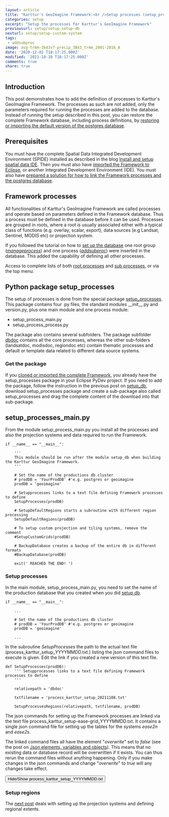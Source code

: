 ```yaml
---
layout: article
title: "Karttur's GeoImagine Framework:<br />Setup processes (setup_processes)<br />Part 1 Setup processes"
categories: setup
excerpt: "Setup the processes for Karttur's GeoImagine Framework"
previousurl: setup/setup-setup-db
nexturl: setup/setup-custom-system
tags:
 - addsubproc
image: avg-trmm-3b43v7-precip_3B43_trmm_2001-2016_A
date: '2020-12-02 T18:17:25.000Z'
modified: '2021-10-10 T18:17:25.000Z'
comments: true
share: true
---
```

<script src="https://karttur.github.io/common/assets/js/karttur/togglediv.js"></script>

## Introduction

This post demonstrates how to add the definition of processes to Karttur's GeoImagine Framework. The processes as such are not added, only the parameters required for running the processes are added to the database. Instead of running the setup described in this post, you can restore the complete Framework database, including process definitions, by [restoring or importing the default version of the postgres database](../setup-db-processes).

## Prerequisites

You must have the complete Spatial Data Integrated Development Environment (SPIDE) installed as described in the blog [Install and setup spatial data IDE](https://karttur.github.io/setup-ide/). Then you must also have [imported the Framework to <span class='app'>Eclipse</span>](../../putinplace/), or another Integrated Development Environment (IDE). You must also have [prepared a solution for how to link the Framework processes and the postgres database](../../prep/prep-dblink/).

## Framework processes

All functionalities of Karttur's GeoImagine Framework are called processes and operate based on parameters defined in the Framework database. Thus a process must be defined in the database before it can be used. Processes are grouped in roots, where a root is usually associated either with a typical class of functions (e.g. overlay, scalar, export), data sources (e.g Landsat, Sentinel, MODIS etc) or projection system.

If you followed the tutorial on how to [set up the database](../setup-setup-db/) one root group ([_manageprocess_](../../rootproc-manageprocess/)) and one process ([_addsubproc_](../../subprocess/subproc-addsubproc/)) were inserted in the database. This added the capability of defining all other processes.

Access to complete lists of both [root processes](../../rootprocesses/) and [sub processes](../../subprocesses/), or via the top menu.

## Python package setup_processes

The setup of processes is done from the special package [<span class='package'>setup_processes</span>](https://github.com/karttur/geoimagine03-setup_processes/). This package contains four <span class='file'>.py</span> files, the standard modules <span class='package'>\_\_init\_\_.py</span> and <span class='package'>version.py</span>, plus one main module and one process module:

- setup_process_main.py
- setup_process_process.py

The package also contains several subfolders. The package subfolder [<span class='file'>dbdoc</span>](https://github.com/karttur/geoimagine03-setup_processes/tree/main/dbdoc) contains all the core processes, whereas the other sub-folders (landsatdoc, modisdoc, regiondoc etc) contain thematic processes and default or template data related to different data source systems.

### Get the package

If you [cloned or imported the complete Framework](../../putinplace), you already have the <span class='package'>setup_processes</span> package in your <span class='app'>Eclipse</span> PyDev project. If you need to add the package, follow the instruction in the previous post on [setup_db](../setup-setup-db), download <span class='package'>setup_processes</span> package and create a sub-package also called <span class='package'>setup_processes</span> and drag the complete content of the download into that sub-package.

## setup_processes_main.py

From the module <span class='module'>setup\_process\_main.py</span> you install all the processes and also the projection systems and data required to run the Framework.

```
if __name__ == "__main__":

    '''
    This module should be run after the module setup_db when building the Karttur GeoImagine Framework.
    '''

    # Set the name of the productions db cluster
    # prodDB = 'YourProdDB' #'e.g. postgres or geoimagine
    prodDB = 'geoimagine'

    # Setupprocesses links to a text file defining Framework processes to define
    SetupProcesses(prodDB)

    # SetupDefaultRegions starts a subroutine with different region processing
    SetupDefaultRegions(prodDB)

    # To setup custom projection and tiling systems, remove the comment
    #SetupCustomGrids(prodDB)

    # BackupDatabase creates a backup of the entire db in different formats
    #BackupDatabase(prodDB)

    exit(' REACHED THE END! ')
```

### Setup processes

In the main module, <span class='module'>setup\_process\_main.py</span>, you need to set the name of the production database that you created when you did [setup db](../setup-setup-db).

```
if __name__ == "__main__":

    ...

    # Set the name of the productions db cluster
    # prodDB = 'YourProdDB' #'e.g. postgres or geoimagine
    prodDB = 'geoimagine'

    ...

```

In the subroutine _SetupProcesses_ the path to the actual text file (<span class='file'>process\_karttur\_setup\_YYYYMMDD.txt</span>.) listing the json command files to execute is given. Edit the link if you created a new version of this text file.

```
def SetupProcesses(prodDB):
    ''' Setupprocesses links to a text file defining Framework processes to define
    '''

    relativepath = 'dbdoc'

    txtfilename = 'process_karttur_setup_20211108.txt'

    SetupProcessesRegions(relativepath, txtfilename, prodDB)
```

The json commands for setting up the Framework processes are linked via the text file <span class='file'>process_karttur_setup-ease-grid_YYYYMMDD.txt</span>. It contains a single json command file for setting up the tables for the systems _ease2n_ and _ease2s_.

The linked command files all have the element \"_overwrite_\" set to _false_ (see the post on [Json elements, variables and objects](../concept/concept-json-structure)). This means that no existing data or database record will be overwritten if it exists. You can thus rerun the command files without anything happening. Only if you make changes in the json commands and change \"_overwrite_\" to _true_ will any changes take effect.

<button id= "toggleprocesschain" onclick="hiddencode('processchain')">Hide/Show process_karttur_setup_YYYYMMDD.txt</button>

<div id="processchain" style="display:none">

{% capture text-capture %}
{% raw %}

\# Install periodicity processing used in all scripts handling actual spatial data
[periodicity_v090.json](https://karttur.github.io/geoimagine03-docs-setup_processes/setup_processes/setup_processes-json-periodicity/)

\# Install user management processes
[manageuser_v090.json](https://karttur.github.io/geoimagine03-docs-setup_processes/setup_processes/setup_processes-json-manageuser/)

\# Install project management processes
[manage_project_v090.json](https://karttur.github.io/geoimagine03-docs-setup_processes/setup_processes/setup_processes-json-manage_project/)

\# Install region root and categories processes
[regions-root+categories_v090.json](https://karttur.github.io/geoimagine03-docs-setup_processes/setup_processes/setup_processes-json-regions-root+categories/)

\# Install sub process DefaultRegionFromLonLat
[regions-DefaultRegionFromCoords_v090.json](https://karttur.github.io/geoimagine03-docs-setup_processes/setup_processes/setup_processes-json-regions-DefaultRegionFromCoords/)

\# Install sub process TractFromVector & SiteFromVector
[regions_Tract+Site_FromVector_v090.json](https://karttur.github.io/geoimagine03-docs-setup_processes/setup_processes/setup_processes-json-regions_Tract+Site_FromVector/)

\# Install sub process DefaultRegionFromVector
[regions_DefaultRegionFromVector_v090.json](https://karttur.github.io/geoimagine03-docs-setup_processes/setup_processes/setup_processes-json-regions_DefaultRegionFromVector/)

\# Install processes for extracing tile corners
[regions_extract-tiles_v090.json](https://karttur.github.io/geoimagine03-docs-setup_processes/setup_processes/setup_processes-json-regions_extract-tiles/)

\# Install processes for linking regions to tiles
[regions_links_v090.json](https://karttur.github.io/geoimagine03-docs-setup_processes/setup_processes/setup_processes-json-regions_links/)

\# Install process for defining custom region
[regions_custom-define_v090.json](https://karttur.github.io/geoimagine03-docs-setup_processes/setup_processes/setup_processes-json-regions_custom-define/)

\# Install ancillary root + OrganizeAncillary processing
[ancillary_root+organize_v090.json](https://karttur.github.io/geoimagine03-docs-setup_processes/setup_processes/setup_processes-json-ancillary_root+organize/)

\# Install download processes for Tandem X data
[ancillary_tandemX-download_v090.json](https://karttur.github.io/geoimagine03-docs-setup_processes/setup_processes/setup_processes-json-ancillary_tandemX-download/)

\# Install processes for mosaicking ancillary tile data
[ancillary_mosaic_v090.json](https://karttur.github.io/geoimagine03-docs-setup_processes/setup_processes/setup_processes-json-ancillary_mosaic/)

\# Install processes mosaicking tiles
[mosaic_process_v090.json](https://karttur.github.io/geoimagine03-docs-setup_processes/setup_processes/setup_processes-json-mosaic_process/)

\# Install processes for reproject between projection systems
[reproject_systemregion_process_v090.json](https://karttur.github.io/geoimagine03-docs-setup_processes/setup_processes/setup_processes-json-reproject_systemregion_process/)

\# Install processes for DEM data using GDAL
[DEMGDALproc_v090.json](https://karttur.github.io/geoimagine03-docs-setup_processes/setup_processes/setup_processes-json-DEMGDALproc/)

\# Install processes for DEM data using numpy
[DEMnumpyProc_v090.json](https://karttur.github.io/geoimagine03-docs-setup_processes/setup_processes/setup_processes-json-DEMnumpyProc/)

\# Install processes for DEM data using GRASS GIS
[DEMgrassProc_v090.json](https://karttur.github.io/geoimagine03-docs-setup_processes/setup_processes/setup_processes-json-DEMgrassProc/)

\# Install processes for retrieving hydrological basins from DEM
[BasinProcess_v090.json](https://karttur.github.io/geoimagine03-docs-setup_processes/setup_processes/setup_processes-json-BasinProcess/)

\# Install process for extracting raster stats under vector data
[Extract_v090.json](https://karttur.github.io/geoimagine03-docs-setup_processes/setup_processes/setup_processes-json-Extract/)

\# Install time series processing root and resample
[timeseriesprocesses_root-resample_v090.json](https://karttur.github.io/geoimagine03-docs-setup_processes/setup_processes/setup_processes-json-timeseriesprocesses_root-resample/)

\# Install process for index time series cross trend analysis
[timeseriesprocesses_indexcrosstrend_v090.json](https://karttur.github.io/geoimagine03-docs-setup_processes/setup_processes/setup_processes-json-timeseriesprocesses_indexcrosstrend/)

\# Install process for image time series cross trend analysis
[timeseriesprocesses_imagecrosstrend_v090.json](https://karttur.github.io/geoimagine03-docs-setup_processes/setup_processes/setup_processes-json-timeseriesprocesses_imagecrosstrend/)

\# Install processes for filling gaps in time series data
[timeseriesprocesses_image-mend_v090.json](https://karttur.github.io/geoimagine03-docs-setup_processes/setup_processes/setup_processes-json-timeseriesprocesses_image-mend/)

\# Install processes for extracting seasonal signals from time series data
[timeseriesprocesses_extractseason_v090.json](https://karttur.github.io/geoimagine03-docs-setup_processes/setup_processes/setup_processes-json-timeseriesprocesses_extractseason/)

\# Installs processes for extracting min and max from time series data
[timeseriesprocesses_extract-min-max_v090.json](https://karttur.github.io/geoimagine03-docs-setup_processes/setup_processes/setup_processes-json-timeseriesprocesses_extract-min-max/)

\# Install processes for time series decompositon
[timeseriesprocesses_decompose_v090.json](https://karttur.github.io/geoimagine03-docs-setup_processes/setup_processes/setup_processes-json-timeseriesprocesses_decompose/)

\# Install processes for correlating lag times
[timeseriesprocesses_correlate-lags_v090.json](https://karttur.github.io/geoimagine03-docs-setup_processes/setup_processes/setup_processes-json-timeseriesprocesses_correlate-lags/)

\# Install processes for time series autocorrelation
[timeseriesprocesses_autocorr_v090.json](https://karttur.github.io/geoimagine03-docs-setup_processes/setup_processes/setup_processes-json-timeseriesprocesses_autocorr/)

\# Install processes for time series assimilation
[timeseriesprocesses_assimilate_v090.json](https://karttur.github.io/geoimagine03-docs-setup_processes/setup_processes/setup_processes-json-timeseriesprocesses_assimilate/)

\# Installs processes for map layout
[layoutprocess_v090.json](https://karttur.github.io/geoimagine03-docs-setup_processes/setup_processes/setup_processes-json-layoutprocess/)

\# Install root process for overlay
[overlay_root_v090.json](https://karttur.github.io/geoimagine03-docs-setup_processes/setup_processes/setup_processes-json-overlay_root/)

\# Install process for averaging multiple images
[overlay_average_v090.json](https://karttur.github.io/geoimagine03-docs-setup_processes/setup_processes/setup_processes-json-overlay_average/)

\# Install processes for bundling to GRASS GIS
[grassProcess_v090.json](https://karttur.github.io/geoimagine03-docs-setup_processes/setup_processes/setup_processes-json-grassProcess/)

\# Install processes binding to GDAL translate
[translate_process_v090.json](https://karttur.github.io/geoimagine03-docs-setup_processes/setup_processes/setup_processes-json-translate_process/)

\# Install processes for updating the database
[updateLayer_v090.json](https://karttur.github.io/geoimagine03-docs-setup_processes/setup_processes/setup_processes-json-updateLayer/)

\# Install processes for exporting data as color byte binary images
[ExportToByte_v090.json](https://karttur.github.io/geoimagine03-docs-setup_processes/setup_processes/setup_processes-json-ExportToByte/)

\#\# Install export processes for Zip backup
[ExportZip_v090.json](https://karttur.github.io/geoimagine03-docs-setup_processes/setup_processes/setup_processes-json-ExportZip/)

\#\#  Install processes for exporting copies of data layers
[ExportCopy_v090.json](https://karttur.github.io/geoimagine03-docs-setup_processes/setup_processes/setup_processes-json-ExportCopy/)

\# Install processes for searching, downloading and organising USGS data
[usgsProcess_root+search+download_v090.json](https://karttur.github.io/geoimagine03-docs-setup_processes/setup_processes/setup_processes-json-usgsProcess_root+search+download/)

\# Install processes for searching, downloading and organising Copernicus data
[CopernicusProcess_root+search+download_v090.json](https://karttur.github.io/geoimagine03-docs-setup_processes/setup_processes/setup_processes-json-CopernicusProcess_root+search+download/)

\# Install GRACE specific processing
[graceProcess_v090.json](https://karttur.github.io/geoimagine03-docs-setup_processes/setup_processes/setup_processes-json-graceProcess/)

\# Install MODIS root process and the subprocesses for searching and downloading MODIS tiles
[modisProcess_root+search+download_v090.json](https://karttur.github.io/geoimagine03-docs-setup_processes/setup_processes/setup_processes-json-modisProcess_root+search+download/)

\# Install MODIS specific processing
[modisProcess_v090.json](https://karttur.github.io/geoimagine03-docs-setup_processes/setup_processes/setup_processes-json-modisProcess/)

\# Install search, download and organize processes for NSIDC MODIS data holdings
[modis_Polar_Process_v090.json](https://karttur.github.io/geoimagine03-docs-setup_processes/setup_processes/setup_processes-json-modis_Polar_Process/)

\# Install MODIS processes for checking and updating the db and the local disk catalogue of MODIS data
[modisProcess_checkups_v090.json](https://karttur.github.io/geoimagine03-docs-setup_processes/setup_processes/setup_processes-json-modisProcess_checkups/)

\# Install SMAP specific processing
[smapProcess_v090.json](https://karttur.github.io/geoimagine03-docs-setup_processes/setup_processes/setup_processes-json-smapProcess/)

\# Install specific processes for sentinel data
[sentinelProcess_v090.json](https://karttur.github.io/geoimagine03-docs-setup_processes/setup_processes/setup_processes-json-sentinelProcess/)

\# Install Database processes (export, import, dump etc )
[DbProc_v090.json](https://karttur.github.io/geoimagine03-docs-setup_processes/setup_processes/setup_processes-json-DbProc/)

{% endraw %}
{% endcapture %}
{% include widgets/toggle-code.html toggle-text=text-capture  %}
</div>

### Setup regions

The [next post](../setup-custom-system/) deals with setting up the projection systems and defining regional extents.
